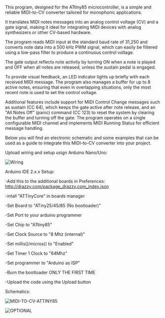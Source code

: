 This program, designed for the ATtiny85 microcontroller, is a simple and reliable MIDI-to-CV converter tailored for monophonic applications.

It translates MIDI notes messages into an analog control voltage (CV) and a gate signal, making it ideal for integrating MIDI devices with analog synthesizers or other CV-based hardware.

The program reads MIDI input at the standard baud rate of 31,250 and converts note data into a 500 kHz PWM signal, which can easily be filtered using a low-pass filter to produce a continuous control voltage.

The gate output reflects note activity by turning ON when a note is played and OFF when all notes are released, unless the sustain pedal is engaged.

To provide visual feedback, an LED indicator lights up briefly with each received MIDI message.
The program also manages a buffer for up to 8 active notes, ensuring that even in overlapping situations, only the most recent note is used to set the control voltage.

Additional features include support for MIDI Control Change messages such as sustain (CC 64), which keeps the gate active after note release, and an "All Notes Off" (panic) command (CC 123) to reset the system by clearing the buffer and turning off the gate.
The program operates on a single configurable MIDI channel and implements MIDI Running Status for efficient message handling.

Below you will find an electronic schematic and some examples that can be used as a guide to integrate this MIDI-to-CV converter into your project.

 

Upload wiring and setup usign Arduino Nano/Uno:

![Wiring](https://github.com/user-attachments/assets/4f31524b-d1b5-49b2-9cd0-6c37baad57df)

Arduino IDE 2.x.x Setup:

-Add this to the additional boards in Preferences:
http://drazzy.com/package_drazzy.com_index.json

-intall "ATTinyCore" in boards manager

-Set Board to "ATiny25/45/85 (No bootloader)"

-Set Port to your arduino programmer

-Set Chip to "ATtiny85"

-Set Clock Source to "8 Mhz (internal)"

-Set millis()/micros() to "Enabled"

-Set Timer 1 Clock to "64Mhz"

-Set programmer to "Arduino as ISP"

-Burn the bootloader ONLY THE FIRST TIME

-Upload the code using the Upload button

 

Schematics:

![MIDI-TO-CV-ATTINY85](https://github.com/user-attachments/assets/a47dfad4-9dd5-4faa-a4a1-b70527d5d8be)

![OPTIONAL](https://github.com/user-attachments/assets/c29ad219-e8a6-4bae-8427-53af5e63b977)
